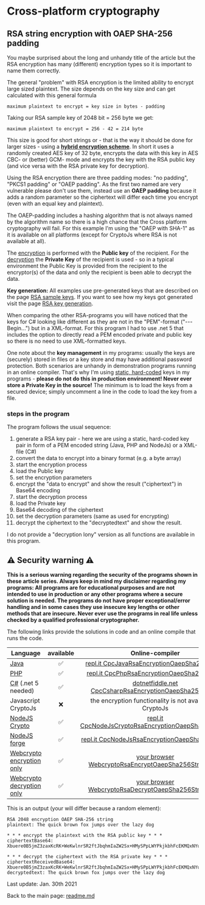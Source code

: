 # Cross-platform cryptography

## RSA string encryption with OAEP SHA-256 padding

You maybe surprised about the long and unhandy title of the article but the RSA encryption has many (different) encryption types so it is important to name them correctly.

The general "problem" with RSA encryption is the limited ability to encrypt large sized plaintext. The size depends on the key size and can get calculated with this general formula

```plaintext
maximum plaintext to encrypt = key size in bytes - padding
```
Taking our RSA sample key of 2048 bit = 256 byte we get:

```plaintext
maximum plaintext to encrypt = 256 - 42 = 214 byte
```

This size is good for short strings or - that is the way it should be done for larger sizes - using a [**hybrid encryption scheme**](rsa_aes_hybrid_encryption_string.md). In short it uses a randomly created AES key of 32 byte, encrypts the data with this key in AES CBC- or (better) GCM- mode and encrypts the key with the RSA public key (and vice versa with the RSA private key for decryption).

Using the RSA encryption there are three padding modes: "no padding", "PKCS1 padding" or "OAEP padding". As the first two named are very vulnerable please don't use them, instead use an **OAEP padding** because it adds a random parameter so the ciphertext will differ each time you encrypt (even with an equal key and plaintext).

The OAEP-padding includes a hashing algorithm that is not always named by the algorithm name so there is a high chance that the Cross platform cryptography will fail. For this example I'm using the "OAEP with SHA-1" as it is available on all platforms (except for CryptoJs where RSA is not available at all). 

The <u>encryption</u> is performed with the **Public key** of the recipient. For the <u>decryption</u> the **Private Key** of the recipient is used - so in a typical environment the Public Key is provided from the recipient to the encryptor(s) of the data and only the recipient is been able to decrypt the data.

**Key generation:** All examples use pre-generated keys that are described on the page [RSA sample keys](rsa_sample_keypair.md). If you want to see how my keys got generated visit the page [RSA key generation](rsa_key_generation.md). 

When comparing the other RSA-programs you will have noticed that the keys for C# looking like different as they are not in the "PEM"-format ("---Begin...") but in a XML-format. For this program I had to use .net 5 that includes the option to directly read a PEM encoded private and public key so there is no need to use XML-formatted keys.

One note about the **key management** in my programs: usually the keys are (securely) stored in files or a key store and may have additional password protection. Both scenarios are unhandy in demonstration programs running in an online compiler. That's why I'm using <u>static, hard-coded</u> keys in my programs - **please do not do this in production environment! Never ever store a Private Key in the source!** The minimum is to load the keys from a secured device; simply uncomment a line in the code to load the key from a file.

### steps in the program

The program follows the usual sequence:
1. generate a RSA key pair - here we are using a static, hard-coded key pair in form of a PEM encoded string (Java, PHP and NodeJs) or a XML-file (C#)
2. convert the data to encrypt into a binary format (e.g. a byte array)
3. start the encryption process
4. load the Public key
5. set the encryption parameters
6. encrypt the "data to encrypt" and show the result ("ciphertext") in Base64 encoding
7. start the decryption process
8. load the Private key
9. Base64 decoding of the ciphertext
10. set the decryption parameters (same as used for encrypting)
11. decrypt the ciphertext to the "decryptedtext" and show the result.

I do not provide a "decryption lony" version as all functions are available in this program.

## :warning: Security warning :warning:

**This is a serious warning regarding the security of the programs shown in these article series.  Always keep in mind my disclaimer regarding my programs: All programs are for educational purposes and are not intended to use in production or any other programs where a  secure solution is needed. The programs do not have proper exceptional/error handling and in some cases they use insecure key lengths or other methods that are insecure. Never ever use the programs in real life unless checked by a qualified professional cryptographer.**

The following links provide the solutions in code and an online compile that runs the code.

| Language | available | Online-compiler
| ------ | :---: | :----: |
| [Java](../RsaEncryptionOaepSha256String/RsaEncryptionOaepSha256.java) | :white_check_mark: | [repl.it CpcJavaRsaEncryptionOaepSha256String](https://repl.it/@javacrypto/CpcJavaRsaEncryptionOaepSha256String/)
| [PHP](../RsaEncryptionOaepSha256String/RsaEncryptionOaepSha256.php) | :white_check_mark: | [repl.it CpcPhpRsaEncryptionOaepSha256String](https://repl.it/@javacrypto/CpcPhpRsaEncryptionOaepSha256String#main.php/)
| [C#](../RsaEncryptionOaepSha256String/RsaEncryptionOaepSha256.cs) (.net 5 needed) | :white_check_mark: | [dotnetfiddle.net  CpcCsharpRsaEncryptionOaepSha256String](https://dotnetfiddle.net/HSk0Fy/)
| Javascript CryptoJs | :x: | the encryption functionality is not available in CryptoJs
| [NodeJS Crypto](../RsaEncryptionOaepSha256String/RsaEncryptionOaepSha256NodeJsCrypto.js) | :white_check_mark: | [repl.it CpcNodeJsCryptoRsaEncryptionOaepSha256String](https://repl.it/@javacrypto/CpcNodeJsCryptoRsaEncryptionOaepSha256String#index.js/)
| [NodeJS forge](../RsaEncryptionOaepSha256String/RsaEncryptionOaepSha256NodeJs.js) | :white_check_mark: | [repl.it CpcNodeJsRsaEncryptionOaepSha256String](https://repl.it/@javacrypto/CpcNodeJsRsaEncryptionOaepSha256String#index.js/)
| [Webcrypto encryption only](../RsaEncryptionOaepSha256String/rsaencryptionoaepsha256.html) | :white_check_mark: | [your browser WebcryptoRsaEncryptOaepSha256String.html](https://java-crypto.github.io/cross_platform_crypto/RsaEncryptionOaepSha256String/rsaencryptionoaepsha256.html)
| [Webcrypto decryption only](../RsaEncryptionOaepSha256String/rsadecryptionoaepsha256.html) | :white_check_mark: | [your browser WebcryptoRsaDecryptOaepSha256String.html](https://java-crypto.github.io/cross_platform_crypto/RsaEncryptionOaepSha256String/rsadecryptionoaepsha256.html)

This is an output (your will differ because a random element):

```plaintext
RSA 2048 encryption OAEP SHA-256 string
plaintext: The quick brown fox jumps over the lazy dog

* * * encrypt the plaintext with the RSA public key * * *
ciphertextBase64: Xbuere0B5jmZ3zaxKcRK+WeKwlnrSR2ftJbqhmIaZW2Sx+HMySPpLWYPkjkbhFcEKMQxNYubcsdN+U8tySbkPNytX1O9yFHdxnVK7b0GRIq98H7+fdeU5VIyalndJCliS+MD3RdWU4VZqxDxaGgnDl/NV0Nst9bH1I3eW1UtT8tSxVJwSInIWgky/Bk9UHxkwMidpV9SSss/r8VMNTR6708psxf/FmvNDQd8XxpqjAmRm4bqiPVbiI1tvSfXEReWzWzc7DQvFLFLv/tLfMavzT4BxEI2JWHCBzgtrMABGRMIJjMF64lIkLClpnG0W7dchunqbNbb3vAROajQ+rjdew==

* * * decrypt the ciphertext with the RSA private key * * *
ciphertextReceivedBase64: Xbuere0B5jmZ3zaxKcRK+WeKwlnrSR2ftJbqhmIaZW2Sx+HMySPpLWYPkjkbhFcEKMQxNYubcsdN+U8tySbkPNytX1O9yFHdxnVK7b0GRIq98H7+fdeU5VIyalndJCliS+MD3RdWU4VZqxDxaGgnDl/NV0Nst9bH1I3eW1UtT8tSxVJwSInIWgky/Bk9UHxkwMidpV9SSss/r8VMNTR6708psxf/FmvNDQd8XxpqjAmRm4bqiPVbiI1tvSfXEReWzWzc7DQvFLFLv/tLfMavzT4BxEI2JWHCBzgtrMABGRMIJjMF64lIkLClpnG0W7dchunqbNbb3vAROajQ+rjdew==
decryptedtext: The quick brown fox jumps over the lazy dog

```

Last update: Jan. 30th 2021

Back to the main page: [readme.md](../readme.md)